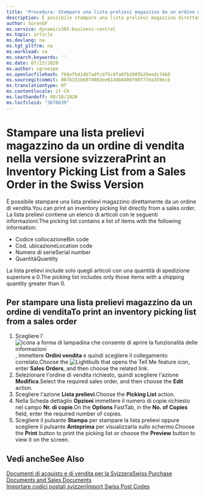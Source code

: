 ```yaml
---
title: 'Procedura: Stampare una lista prelievi magazzino da un ordine di vendita nella versione svizzera'
description: È possibile stampare una lista prelievi magazzino direttamente da un ordine di vendita.
author: SorenGP
ms.service: dynamics365-business-central
ms.topic: article
ms.devlang: na
ms.tgt_pltfrm: na
ms.workload: na
ms.search.keywords: ''
ms.date: 07/23/2020
ms.author: sgroespe
ms.openlocfilehash: f68efb414b7adfcd75c8fa0fb2805b20eedc74b8
ms.sourcegitcommit: 007b331b6974983ee614db0406f00777da359ecb
ms.translationtype: HT
ms.contentlocale: it-CH
ms.lasthandoff: 08/10/2020
ms.locfileid: "3676639"
---
```

# <a name="print-an-inventory-picking-list-from-a-sales-order-in-the-swiss-version"></a><span data-ttu-id="224a5-103">Stampare una lista prelievi magazzino da un ordine di vendita nella versione svizzera</span><span class="sxs-lookup"><span data-stu-id="224a5-103">Print an Inventory Picking List from a Sales Order in the Swiss Version</span></span>

<span data-ttu-id="224a5-104">È possibile stampare una lista prelievi magazzino direttamente da un ordine di vendita.</span><span class="sxs-lookup"><span data-stu-id="224a5-104">You can print an inventory picking list directly from a sales order.</span></span> <span data-ttu-id="224a5-105">La lista prelievi contiene un elenco di articoli con le seguenti informazioni:</span><span class="sxs-lookup"><span data-stu-id="224a5-105">The picking list contains a list of items with the following information:</span></span>  

- <span data-ttu-id="224a5-106">Codice collocazione</span><span class="sxs-lookup"><span data-stu-id="224a5-106">Bin code</span></span>  
- <span data-ttu-id="224a5-107">Cod. ubicazione</span><span class="sxs-lookup"><span data-stu-id="224a5-107">Location code</span></span>  
- <span data-ttu-id="224a5-108">Numero di serie</span><span class="sxs-lookup"><span data-stu-id="224a5-108">Serial number</span></span>  
- <span data-ttu-id="224a5-109">Quantità</span><span class="sxs-lookup"><span data-stu-id="224a5-109">Quantity</span></span>  

<span data-ttu-id="224a5-110">La lista prelievi include solo quegli articoli con una quantità di spedizione superiore a 0.</span><span class="sxs-lookup"><span data-stu-id="224a5-110">The picking list includes only those items with a shipping quantity greater than 0.</span></span>  

## <a name="to-print-an-inventory-picking-list-from-a-sales-order"></a><span data-ttu-id="224a5-111">Per stampare una lista prelievi magazzino da un ordine di vendita</span><span class="sxs-lookup"><span data-stu-id="224a5-111">To print an inventory picking list from a sales order</span></span>  

1. <span data-ttu-id="224a5-112">Scegliere l'![icona a forma di lampadina che consente di aprire la funzionalità delle informazioni](../../media/ui-search/search_small.png "Informazioni sull'operazione che si desidera eseguire"), immettere **Ordini vendita** e quindi scegliere il collegamento correlato.</span><span class="sxs-lookup"><span data-stu-id="224a5-112">Choose the ![Lightbulb that opens the Tell Me feature](../../media/ui-search/search_small.png "Tell me what you want to do") icon, enter **Sales Orders**, and then choose the related link.</span></span>  
2. <span data-ttu-id="224a5-113">Selezionare l'ordine di vendita richiesto, quindi scegliere l'azione **Modifica**.</span><span class="sxs-lookup"><span data-stu-id="224a5-113">Select the required sales order, and then choose the **Edit** action.</span></span>  
3. <span data-ttu-id="224a5-114">Scegliere l'azione **Lista prelievi**.</span><span class="sxs-lookup"><span data-stu-id="224a5-114">Choose the **Picking List** action.</span></span>  
4. <span data-ttu-id="224a5-115">Nella Scheda dettaglio **Opzioni** immettere il numero di copie richiesto nel campo **Nr. di copie**.</span><span class="sxs-lookup"><span data-stu-id="224a5-115">On the **Options** FastTab, in the **No. of Copies** field, enter the required number of copies.</span></span>  
5. <span data-ttu-id="224a5-116">Scegliere il pulsante **Stampa** per stampare la lista prelievi oppure scegliere il pulsante **Anteprima** per visualizzarla sullo schermo.</span><span class="sxs-lookup"><span data-stu-id="224a5-116">Choose the **Print** button to print the picking list or choose the **Preview** button to view it on the screen.</span></span>  

## <a name="see-also"></a><span data-ttu-id="224a5-117">Vedi anche</span><span class="sxs-lookup"><span data-stu-id="224a5-117">See Also</span></span>

[<span data-ttu-id="224a5-118">Documenti di acquisto e di vendita per la Svizzera</span><span class="sxs-lookup"><span data-stu-id="224a5-118">Swiss Purchase Documents and Sales Documents</span></span>](swiss-purchase-documents-and-sales-documents.md)  
[<span data-ttu-id="224a5-119">Importare codici postali svizzeri</span><span class="sxs-lookup"><span data-stu-id="224a5-119">Import Swiss Post Codes</span></span>](how-to-import-swiss-post-codes.md)  
